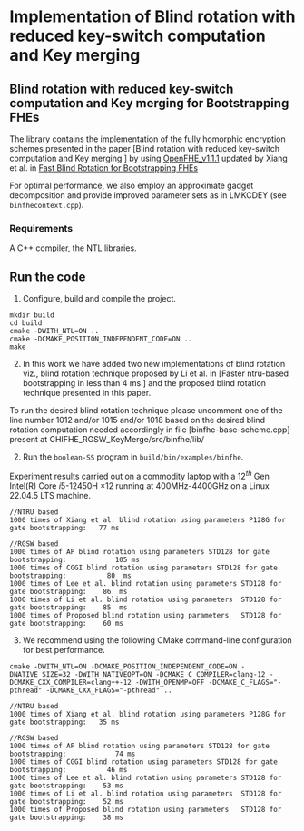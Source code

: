 Implementation of Blind rotation with reduced key-switch computation and Key merging 
====================================================================================

## Blind rotation with reduced key-switch computation and Key merging for Bootstrapping FHEs
The library contains the implementation of the fully homorphic encryption schemes presented in the paper [Blind rotation with reduced key-switch computation and Key merging ]
by using [OpenFHE_v1.1.1](https://github.com/openfheorg/openfhe-development/releases/tag/v1.1.1) updated by Xiang et al. in [Fast Blind Rotation for Bootstrapping FHEs](https://eprint.iacr.org/2023/1564) 

For optimal performance, we also employ an approximate gadget decomposition and provide improved parameter sets as in LMKCDEY (see `binfhecontext.cpp`).
### Requirements
A C++ compiler, the NTL libraries.

## Run the code
1. Configure, build and compile the project.
```
mkdir build
cd build
cmake -DWITH_NTL=ON .. 
cmake -DCMAKE_POSITION_INDEPENDENT_CODE=ON ..
make 
```
2. In this work we have added two new implementations of blind rotation viz., blind rotation technique proposed by Li et al. in [Faster ntru-based bootstrapping in less than 4 ms.] 
and the proposed blind rotation technique presented in this paper.
 
To run the desired blind rotation technique please uncomment one of the line number 1012 and/or 1015 and/or 1018 based on the desired blind rotation computation needed
accordingly in file [binfhe-base-scheme.cpp] present at CHIFHE_RGSW_KeyMerge/src/binfhe/lib/


2. Run the `boolean-SS` program in `build/bin/examples/binfhe`.
   
Experiment results carried out on a commodity laptop with a $12^{th}$ Gen Intel(R) Core $i5$-$12450$H  $\times 12$ running at $400$MHz-$4400$GHz on a Linux 22.04.5 LTS machine.
 ```
//NTRU based 
1000 times of Xiang et al. blind rotation using parameters P128G for gate bootstrapping:   77 ms

//RGSW based
1000 times of AP blind rotation using parameters STD128 for gate bootstrapping:            105 ms  
1000 times of CGGI blind rotation using parameters STD128 for gate bootstrapping:          80  ms  
1000 times of Lee et al. blind rotation using parameters STD128 for gate bootstrapping:    86  ms  
1000 times of Li et al. blind rotation using parameters  STD128 for gate bootstrapping:    85  ms  
1000 times of Proposed blind rotation using parameters   STD128 for gate bootstrapping:    60 ms   
```

3. We recommend using the following CMake command-line configuration for best performance.
```
cmake -DWITH_NTL=ON -DCMAKE_POSITION_INDEPENDENT_CODE=ON -DNATIVE_SIZE=32 -DWITH_NATIVEOPT=ON -DCMAKE_C_COMPILER=clang-12 -DCMAKE_CXX_COMPILER=clang++-12 -DWITH_OPENMP=OFF -DCMAKE_C_FLAGS="-pthread" -DCMAKE_CXX_FLAGS="-pthread" .. 

//NTRU based 
1000 times of Xiang et al. blind rotation using parameters P128G for gate bootstrapping:   35 ms

//RGSW based
1000 times of AP blind rotation using parameters STD128 for gate bootstrapping:            74 ms
1000 times of CGGI blind rotation using parameters STD128 for gate bootstrapping:          46 ms
1000 times of Lee et al. blind rotation using parameters STD128 for gate bootstrapping:    53 ms
1000 times of Li et al. blind rotation using parameters  STD128 for gate bootstrapping:    52 ms
1000 times of Proposed blind rotation using parameters   STD128 for gate bootstrapping:    38 ms 